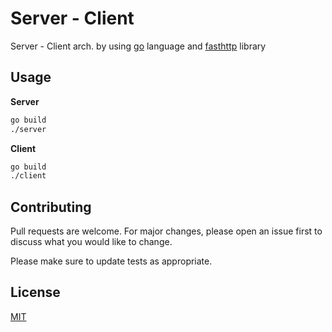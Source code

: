 # Server - Client

Server - Client arch. by using [go](https://golang.org/) language and [fasthttp](https://github.com/valyala/fasthttp) library

## Usage

**Server**

```bash
go build
./server
```

**Client**

```bash
go build
./client
```

## Contributing

Pull requests are welcome. For major changes, please open an issue first to discuss what you would like to change.

Please make sure to update tests as appropriate.

## License

[MIT](https://choosealicense.com/licenses/mit/)
